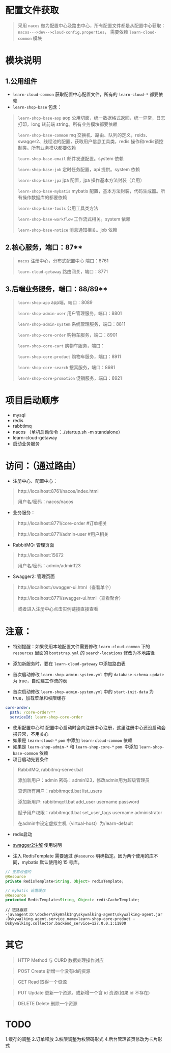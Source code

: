 # 配置文件获取

> 采用 `nacos` 做为配置中心及路由中心，所有配置文件都是从配置中心获取：`nacos--->dev-->cloud-config.properties`， 需要依赖 `learn-cloud-common` 模块

# 模块说明

## **1.公用组件**

- `learn-cloud-common` 获取配置中心配置文件，所有的 `learn-cloud-*` 都要依赖
- `learn-shop-base` 包含：

> `learn-shop-base-aop` aop 公用切面，统一数据格式返回，统一异常，日志打印，long 转前端 string。所有业务模块都要依赖
>
> `learn-shop-base-common` mq 交换机、路由、队列的定义，reids、swagger2、线程池的配置，获取用户信息工具类，redis 操作和redis锁控制类。所有业务模块都要依赖
>
> `learn-shop-base-email` 邮件发送配置。system 依赖
>
> `learn-shop-base-job` 定时任务配置，api 提供。system 依赖
>
> `learn-shop-base-jpa` jpa 配置，jpa 操作基本方法封装（弃用）
>
> `learn-shop-base-mybatis` mybatis 配置，基本方法封装，代码生成器。所有操作数据库的都要依赖
>
> `learn-shop-base-tools` 公用工具类方法
>
> `learn-shop-base-workflow` 工作流式相关。system 依赖
>
> `learn-shop-base-notice` 消息通知相关。job 依赖
> 
> 
## **2.核心服务，端口：87****

> `nacos` 注册中心，分布式配置中心 端口：8761
>
> `learn-cloud-getaway` 路由网关，端口：8771

## **3.后端业务服务，端口：88/89****

> `learn-shop-app` app端，端口：8089
> 
> `learn-shop-admin-user` 用户管理服务，端口：8801
>
> `learn-shop-admin-system` 系统管理服务，端口：8811
>
> `learn-shop-core-order` 购物车服务，端口：8901
>
> `learn-shop-core-cart` 购物车服务，端口：
>
> `learn-shop-core-product` 购物车服务，端口：8911
>
> `learn-shop-core-search` 搜索服务，端口：8981
>
> `learn-shop-core-promotion` 促销服务，端口：8921

# 项目启动顺序
* mysql
* redis
* rabbtimq
* nacos （单机启动命令：./startup.sh -m standalone）
* learn-cloud-getaway
* 启动业务服务

# 访问：（通过路由）
- 注册中心、配置中心：
> http://localhost:8761/nacos/index.html
> 
> 用户名/密码：nacos/nacos

- 业务服务：
>http://localhost:8771/core-order #订单相关
> 
>http://localhost:8771/admin-user #用户相关

- RabbitMQ: 管理页面
>http://localhost:15672
> 
>用户名/密码：admin/admin123

- Swagger2: 管理页面 <br>
>http://localhost:<port>/swagger-ui.html（查看单个）
> 
>http://localhost:8771/swagger-ui.html（查看聚合）
> 
>或者进入注册中心点击实例链接直接查看

# **注意**：

- 特别提醒：如果使用本地配置文件需要修改 `learn-cloud-common` 下的 `resources` 里面的 `bootstrap.yml` 的 `search-locations` 修改为本地路径

- 添加新服务时，要在 `learn-cloud-gateway` 中添加路由表

- 首次启动修改 `learn-shop-admin-system.yml` 中的 `database-schema-update` 为 true，自动建工作流的表

- 首次启动修改 `learn-shop-admin-system.yml` 中的 `start-init-data` 为 true，加载菜单和权限缓存

```yaml
core-order:
  path: /core-order/**
  serviceId: learn-shop-core-order
```

- 使用配置中心时 配置中心启动时会向注册中心注册，这里注册中心还没启动会报异常，不用关心
- 如果是 `learn-cloud-*` `pom` 中添加 `learn-cloud-common` 依赖
- 如果是 `learn-shop-admin-*` 和 `learn-shop-core-*` `pom `中添加 `learn-shop-base-common` 依赖
- 项目启动先要条件

> RabbitMQ, rabbitmq-server.bat
> 
> 添加新用户：admin 密码：admin123，修改admin用为超级管理员
> 
> 查询所有用户：rabbitmqctl.bat list_users
> 
> 添加新用户: rabbitmqctl.bat add_user username password
> 
> 赋予用户权限：rabbitmqctl.bat set_user_tags username administrator
> 
> 在admin中设定虚拟主机（virtual-host）为/learn-default

- redis启动

- [swagger2注解](https://www.jianshu.com/p/12f4394462d5) 使用说明 <br/>

- 注入 RedisTemplate 需要通过 `@Resource` 明确指定。因为两个使用的库不同，mybatis 默认使用的 15 号库。

```java
// 正常设值的
@Resource
private RedisTemplate<String, Object> redisTemplate;

// mybatis 设置缓存
@Resource
protected RedisTemplate<String, Object> redisCacheTemplate;
```

```shell
// 链路跟踪
-javaagent:D:\docker\SkyWalkIng\skywalking-agent\skywalking-agent.jar -Dskywalking.agent.service_name=learn-shop-core-product -Dskywalking.collector.backend_service=127.0.0.1:11800
```

# 其它
> HTTP Method 与 CURD 数据处理操作对应<br/>

> POST Create 新增一个没有id的资源<br/>

> GET Read 取得一个资源<br/>

> PUT Update 更新一个资源。或新增一个含 id 资源(如果 id 不存在)<br/>

> DELETE Delete 删除一个资源<br/>

# TODO
1.缓存的调整
2.订单释放
3.权限调整为权限码形式
4.后台管理首页修改为卡片形式

